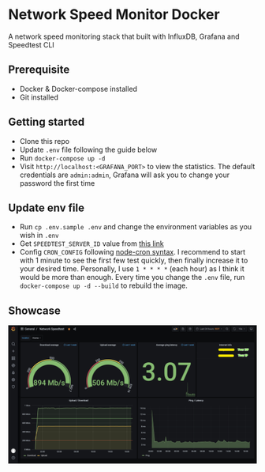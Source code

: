 # Network Speed Monitor Docker

A network speed monitoring stack that built with InfluxDB, Grafana and Speedtest CLI

## Prerequisite
- Docker & Docker-compose installed
- Git installed

## Getting started
- Clone this repo
- Update `.env` file following the guide below
- Run `docker-compose up -d`
- Visit `http://localhost:<GRAFANA_PORT>` to view the statistics. The default credentials are `admin:admin`, Grafana will ask you to change your password the first time

## Update env file
- Run `cp .env.sample .env` and change the environment variables as you wish in `.env`
- Get `SPEEDTEST_SERVER_ID` value from [this link](https://sparanoid.com/lab/speedtest-list/)
- Config `CRON_CONFIG` following [node-cron syntax](https://www.npmjs.com/package/node-cron). I recommend to start with 1 minute to see the first few test quickly, then finally increase it to your desired time. Personally, I use `1 * * * *` (each hour) as I think it would be more than enough. Every time you change the `.env` file, run `docker-compose up -d --build` to rebuild the image.

## Showcase
![](./screenshots/Network-Speedtest.jpg)